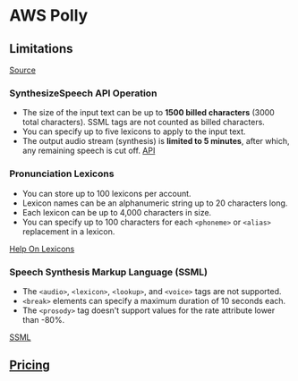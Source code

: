 # AWS Polly

## Limitations

[Source](http://docs.aws.amazon.com/polly/latest/dg/limits.html)

### SynthesizeSpeech API Operation

+ The size of the input text can be up to **1500 billed characters** (3000 total characters). SSML tags are not counted as billed characters.
+ You can specify up to five lexicons to apply to the input text.
+ The output audio stream (synthesis) is **limited to 5 minutes**, after which, any remaining speech is cut off.
[API](http://docs.aws.amazon.com/polly/latest/dg/API_SynthesizeSpeech.html)

### Pronunciation Lexicons

+ You can store up to 100 lexicons per account.
+ Lexicon names can be an alphanumeric string up to 20 characters long.
+ Each lexicon can be up to 4,000 characters in size.
+ You can specify up to 100 characters for each `<phoneme>` or `<alias>` replacement in a lexicon.

[Help On Lexicons](http://docs.aws.amazon.com/polly/latest/dg/managing-lexicons.html)

### Speech Synthesis Markup Language (SSML)

+ The `<audio>`, `<lexicon>`, `<lookup>`, and `<voice>` tags are not supported.
+ `<break>` elements can specify a maximum duration of 10 seconds each.
+ The `<prosody>` tag doesn't support values for the rate attribute lower than -80%.

[SSML](https://www.w3.org/TR/2010/REC-speech-synthesis11-20100907/)

## [Pricing](https://aws.amazon.com/polly/pricing/)


